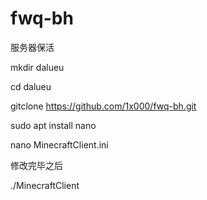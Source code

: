 # fwq-bh
 
 服务器保活
 
 mkdir dalueu
 
 cd dalueu
 
 gitclone https://github.com/1x000/fwq-bh.git
 
 sudo apt install nano
 
 nano MinecraftClient.ini
 
 修改完毕之后
 
 ./MinecraftClient
